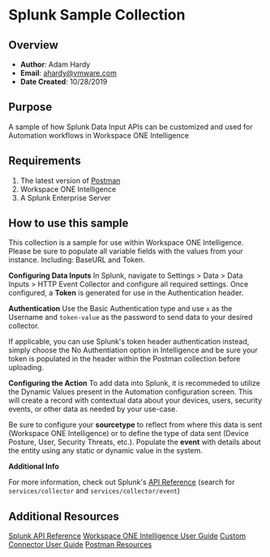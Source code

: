 # Splunk Sample Collection

## Overview
- **Author**: Adam Hardy
- **Email**: ahardy@vmware.com
- **Date Created**: 10/28/2019


## Purpose
<!-- Summary Start -->
A sample of how Splunk Data Input APIs can be customized and used for Automation workflows in Workspace ONE Intelligence
<!-- Summary End -->

## Requirements

1. The latest version of [Postman](https://www.getpostman.com) 
2. Workspace ONE Intelligence
3. A Splunk Enterprise Server

## How to use this sample

This collection is a sample for use within Workspace ONE Intelligence.  Please be sure to populate all variable fields with the values from your instance. Including: BaseURL and Token.

**Configuring Data Inputs**
In Splunk, navigate to Settings > Data > Data Inputs > HTTP Event Collector and configure all required settings.  Once configured, a **Token** is generated for use in the Authentication header.

**Authentication**
Use the Basic Authentication type and use `x` as the Username and `token-value` as the password to send data to your desired collector.

If applicable, you can use Splunk's token header authentication instead, simply choose the No Authentiation option in Intelligence and be sure your token is populated in the header within the Postman collection before uploading.

**Configuring the Action**
To add data into Splunk, it is recommeded to utilize the Dynamic Values present in the Automation configuration screen. This will create a record with contextual data about your devices, users, security events, or other data as needed by your use-case.

Be sure to configure your **sourcetype** to reflect from where this data is sent (Workspace ONE Intelligence) or to define the type of data sent (Device Posture, User, Security Threats, etc.).  Populate the **event** with details about the entity using any static or dynamic value in the system.

**Additional Info**

For more information, check out Splunk's [API Reference](https://docs.splunk.com/Documentation/Splunk/8.0.0/RESTREF/RESTinput#services.2Fcollector)
(search for `services/collector` and `services/collector/event`)

## Additional Resources
[Splunk API Reference](https://docs.splunk.com/Documentation/Splunk/8.0.0/RESTREF/RESTinput#services.2Fcollector)
[Workspace ONE Intelligence User Guide](https://docs.omnissa.com/en/VMware-Workspace-ONE/services/Intelligence/GUID-AWT-WS1INT-OVERVIEW.html)
[Custom Connector User Guide](https://docs.omnissa.com/en/VMware-Workspace-ONE/services/Intelligence/GUID-54333CCC-0E6D-4871-8DEA-3AFAB8378EEC.html)
[Postman Resources](https://www.getpostman.com)
